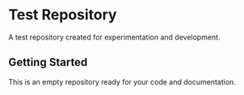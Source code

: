 # Test Repository

A test repository created for experimentation and development.

## Getting Started

This is an empty repository ready for your code and documentation.
